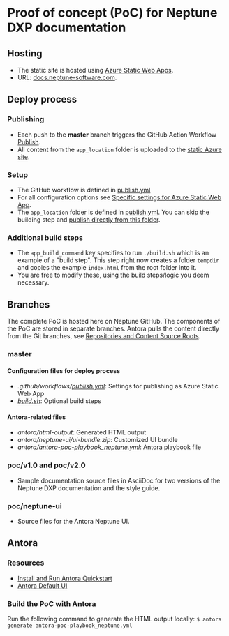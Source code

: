# Proof of concept (PoC) for Neptune DXP documentation

## Hosting

* The static site is hosted using [Azure Static Web Apps](https://azure.microsoft.com/en-us/services/app-service/static/).
* URL: [docs.neptune-software.com](https://docs.neptune-software.com).

## Deploy process

### Publishing
* Each push to the **master** branch triggers the GitHub Action Workflow [Publish](https://github.com/neptune-software/documentation/actions/workflows/publish.yml).
* All content from the `app_location` folder is uploaded to the [static Azure site](https://docs.neptune-software.com).
  
### Setup 
* The GitHub workflow is defined in [publish.yml](https://github.com/neptune-software/documentation/blob/master/.github/workflows/publish.yml)
* For all configuration options see [Specific settings for Azure Static Web App](https://aka.ms/swaworkflowconfig).
* The `app_location` folder is defined in [publish.yml](https://github.com/neptune-software/documentation/blob/master/.github/workflows/publish.yml). You can skip the building step and  [publish directly from this folder](https://docs.microsoft.com/en-us/azure/static-web-apps/github-actions-workflow#skip-building-front-end-app).
    
### Additional build steps
* The `app_build_command` key specifies to run `./build.sh` which is an example of a "build step". This step right now creates a folder `tempdir` and copies the example `index.html` from the root folder into it.
* You are free to modify these, using the build steps/logic you deem necessary.

## Branches
The complete PoC is hosted here on Neptune GitHub. The components of the PoC are stored in separate branches.
Antora pulls the content directly from the Git branches, see [Repositories and Content Source Roots](https://docs.antora.org/antora/2.3/content-source-repositories/).

### master

#### Configuration files for deploy process
- _.github/workflows/[publish.yml](https://github.com/neptune-software/documentation/blob/master/.github/workflows/publish.yml)_: Settings for publishing as Azure Static Web App
- _[build.sh](https://github.com/neptune-software/documentation/blob/master/build.sh)_: Optional build steps

#### Antora-related files
- _antora/html-output_: Generated HTML output
- _antora/neptune-ui/ui-bundle.zip_: Customized UI bundle
- _antora/[antora-poc-playbook_neptune.yml](https://github.com/neptune-software/documentation/blob/master/antora/antora-poc-playbook_neptune.yml)_: Antora playbook file

### poc/v1.0 and poc/v2.0
* Sample documentation source files in AsciiDoc for two versions of the Neptune DXP documentation and the style guide.

### poc/neptune-ui
* Source files for the Antora Neptune UI.

## Antora 

### Resources
* [Install and Run Antora Quickstart](https://docs.antora.org/antora/2.3/install-and-run-quickstart/)
* [Antora Default UI](https://docs.antora.org/antora-ui-default/) 

### Build the PoC with Antora
Run the following command to generate the HTML output locally: 
`$ antora generate antora-poc-playbook_neptune.yml`